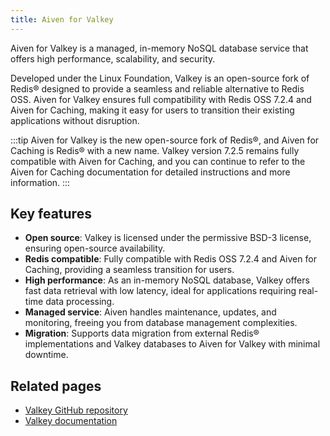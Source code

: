 ```yaml
---
title: Aiven for Valkey
---
```


Aiven for Valkey is a managed, in-memory NoSQL database service that offers high performance, scalability, and security.

Developed under the Linux Foundation, Valkey is an open-source fork of Redis® designed
to provide a seamless and reliable alternative to Redis OSS.  Aiven for Valkey
ensures full compatibility with Redis OSS 7.2.4 and Aiven for Caching, making it easy
for users to transition their existing applications without disruption.

:::tip
Aiven for Valkey is the new open-source fork of Redis®, and Aiven for Caching is Redis®
with a new name. Valkey version 7.2.5 remains fully compatible with Aiven for Caching,
and you can continue to refer to the Aiven for Caching documentation for
 detailed instructions and more information.
 :::

## Key features

- **Open source**: Valkey is licensed under the permissive BSD-3 license,
  ensuring open-source availability.
- **Redis compatible**: Fully compatible with Redis OSS 7.2.4 and
  Aiven for Caching, providing a seamless transition for users.
- **High performance**: As an in-memory NoSQL database, Valkey offers fast data
  retrieval with low latency, ideal for applications requiring real-time data processing.
- **Managed service**: Aiven handles maintenance, updates, and monitoring,
  freeing you from database management complexities.
- **Migration**: Supports data migration from external Redis® implementations and Valkey
  databases to Aiven for Valkey with minimal downtime.

## Related pages

- [Valkey GitHub repository](https://github.com/valkey-io/valkey)
- [Valkey documentation](https://valkey.io/docs/)
